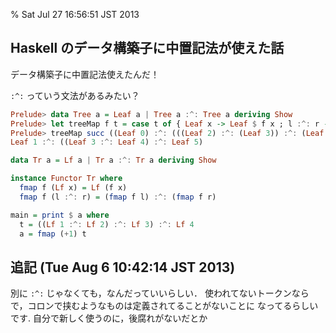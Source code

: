 % Sat Jul 27 16:56:51 JST 2013

## Haskell のデータ構築子に中置記法が使えた話

データ構築子に中置記法使えたんだ！

`:^:` っていう文法があるみたい？

```haskell
Prelude> data Tree a = Leaf a | Tree a :^: Tree a deriving Show
Prelude> let treeMap f t = case t of { Leaf x -> Leaf $ f x ; l :^: r -> (treeMap f l) :^: (treeMap f r) }
Prelude> treeMap succ ((Leaf 0) :^: (((Leaf 2) :^: (Leaf 3)) :^: (Leaf 4)))
Leaf 1 :^: ((Leaf 3 :^: Leaf 4) :^: Leaf 5)
```

```haskell
data Tr a = Lf a | Tr a :^: Tr a deriving Show

instance Functor Tr where
  fmap f (Lf x) = Lf (f x)
  fmap f (l :^: r) = (fmap f l) :^: (fmap f r)

main = print $ a where
  t = ((Lf 1 :^: Lf 2) :^: Lf 3) :^: Lf 4
  a = fmap (+1) t
```

## 追記  (Tue Aug  6 10:42:14 JST 2013)

別に `:^:` じゃなくても，なんだっていいらしい．
使われてないトークンなら
で，コロンで挟むようなものは定義されてることがないことに
なってるらしいです. 自分で新しく使うのに，後腐れがないだとか
